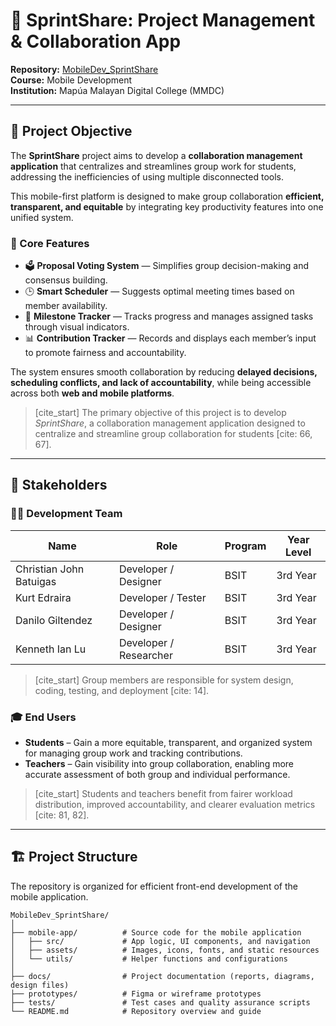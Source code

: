 # 🚀 SprintShare: Project Management & Collaboration App

**Repository:** [MobileDev_SprintShare](https://github.com/DG-IT2024/MobileDev_SprintShare)  
**Course:** Mobile Development  
**Institution:** Mapúa Malayan Digital College (MMDC)

---

## 🎯 Project Objective

The **SprintShare** project aims to develop a **collaboration management application** that centralizes and streamlines group work for students, addressing the inefficiencies of using multiple disconnected tools.  

This mobile-first platform is designed to make group collaboration **efficient, transparent, and equitable** by integrating key productivity features into one unified system.  

### 🔑 Core Features
- 🗳️ **Proposal Voting System** — Simplifies group decision-making and consensus building.  
- 🕒 **Smart Scheduler** — Suggests optimal meeting times based on member availability.  
- 🎯 **Milestone Tracker** — Tracks progress and manages assigned tasks through visual indicators.  
- 📊 **Contribution Tracker** — Records and displays each member’s input to promote fairness and accountability.  

The system ensures smooth collaboration by reducing **delayed decisions, scheduling conflicts, and lack of accountability**, while being accessible across both **web and mobile platforms**.

> [cite_start] The primary objective of this project is to develop *SprintShare*, a collaboration management application designed to centralize and streamline group collaboration for students [cite: 66, 67].

---

## 👥 Stakeholders

### 🧑‍💻 Development Team
| Name | Role | Program | Year Level |
|------|-------|----------|-------------|
| Christian John Batuigas | Developer / Designer | BSIT | 3rd Year |
| Kurt Edraira | Developer / Tester | BSIT | 3rd Year |
| Danilo Giltendez | Developer / Designer | BSIT | 3rd Year |
| Kenneth Ian Lu | Developer / Researcher | BSIT | 3rd Year |

> [cite_start] Group members are responsible for system design, coding, testing, and deployment [cite: 14].

### 🎓 End Users
- **Students** – Gain a more equitable, transparent, and organized system for managing group work and tracking contributions.  
- **Teachers** – Gain visibility into group collaboration, enabling more accurate assessment of both group and individual performance.

> [cite_start] Students and teachers benefit from fairer workload distribution, improved accountability, and clearer evaluation metrics [cite: 81, 82].

---

## 🏗️ Project Structure

The repository is organized for efficient front-end development of the mobile application.

```plaintext
MobileDev_SprintShare/
│
├── mobile-app/          # Source code for the mobile application
│   ├── src/             # App logic, UI components, and navigation
│   ├── assets/          # Images, icons, fonts, and static resources
│   └── utils/           # Helper functions and configurations
│
├── docs/                # Project documentation (reports, diagrams, design files)
├── prototypes/          # Figma or wireframe prototypes
├── tests/               # Test cases and quality assurance scripts
└── README.md            # Repository overview and guide
